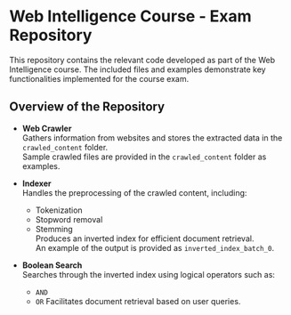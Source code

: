 # Web Intelligence Course - Exam Repository

This repository contains the relevant code developed as part of the Web Intelligence course. The included files and examples demonstrate key functionalities implemented for the course exam.

## Overview of the Repository

- **Web Crawler**  
  Gathers information from websites and stores the extracted data in the `crawled_content` folder.  
  Sample crawled files are provided in the `crawled_content` folder as examples.

- **Indexer**  
  Handles the preprocessing of the crawled content, including:
  - Tokenization
  - Stopword removal
  - Stemming  
  Produces an inverted index for efficient document retrieval.  
  An example of the output is provided as `inverted_index_batch_0`.

- **Boolean Search**  
  Searches through the inverted index using logical operators such as:
  - `AND`
  - `OR`
  Facilitates document retrieval based on user queries.


